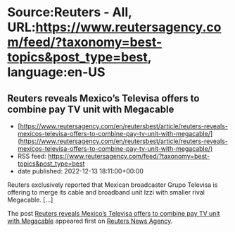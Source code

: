 # Source:Reuters - All, URL:https://www.reutersagency.com/feed/?taxonomy=best-topics&post_type=best, language:en-US

## Reuters reveals Mexico’s Televisa offers to combine pay TV unit with Megacable
 - [https://www.reutersagency.com/en/reutersbest/article/reuters-reveals-mexicos-televisa-offers-to-combine-pay-tv-unit-with-megacable/](https://www.reutersagency.com/en/reutersbest/article/reuters-reveals-mexicos-televisa-offers-to-combine-pay-tv-unit-with-megacable/)
 - RSS feed: https://www.reutersagency.com/feed/?taxonomy=best-topics&post_type=best
 - date published: 2022-12-13 18:11:00+00:00

<p>Reuters exclusively reported that Mexican broadcaster Grupo Televisa is offering to merge its cable and broadband unit Izzi with smaller rival Megacable. [&#8230;]</p>
<p>The post <a href="https://www.reutersagency.com/en/reutersbest/article/reuters-reveals-mexicos-televisa-offers-to-combine-pay-tv-unit-with-megacable/" rel="nofollow">Reuters reveals Mexico&#8217;s Televisa offers to combine pay TV unit with Megacable</a> appeared first on <a href="https://www.reutersagency.com/en/" rel="nofollow">Reuters News Agency</a>.</p>

